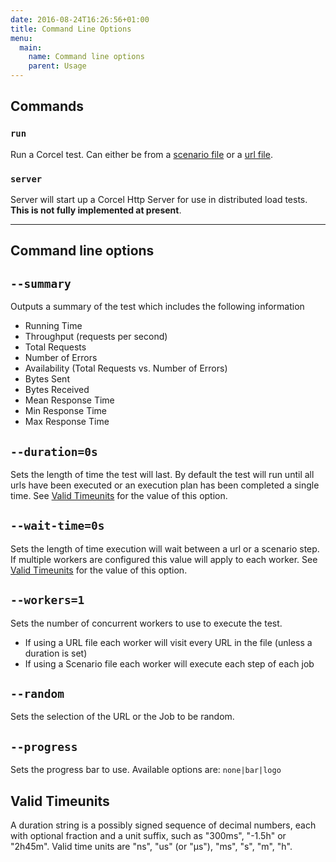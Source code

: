 ```yaml
---
date: 2016-08-24T16:26:56+01:00
title: Command Line Options
menu:
  main:
    name: Command line options
    parent: Usage
---
```


## Commands

### `run`
Run a Corcel test. Can either be from a [scenario file](/usage/using-a-scenario-file) or a [url file](/usage/using-a-url-file).

### `server`
Server will start up a Corcel Http Server for use in distributed load tests. **This is not fully implemented at present**.

---

## Command line options

## `--summary`

Outputs a summary of the test which includes the following information

- Running Time
- Throughput (requests per second)
- Total Requests
- Number of Errors
- Availability (Total Requests vs. Number of Errors)
- Bytes Sent
- Bytes Received
- Mean Response Time
- Min Response Time
- Max Response Time 

## `--duration=0s`

Sets the length of time the test will last.  By default the test will run until all urls have been executed or an execution plan has been completed a single time.  See [Valid Timeunits](#valid-time-units) for the value of this option.

## `--wait-time=0s`

Sets the length of time execution will wait between a url or a scenario step.  If multiple workers are configured this value will apply to each worker.  See [Valid Timeunits](#valid-time-units) for the value of this option.

## `--workers=1`

Sets the number of concurrent workers to use to execute the test.

- If using a URL file each worker will visit every URL in the file (unless a duration is set)
- If using a Scenario file each worker will execute each step of each job

## `--random`

Sets the selection of the URL or the Job to be random.


## `--progress`

Sets the progress bar to use. Available options are: `none|bar|logo`

## <a name="valid-time-units">Valid Timeunits</a>

A duration string is a possibly signed sequence of decimal numbers, each with optional fraction and a unit suffix, such as "300ms", "-1.5h" or "2h45m". Valid time units are "ns", "us" (or "µs"), "ms", "s", "m", "h".

